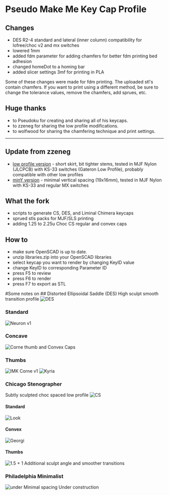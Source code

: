 # Pseudo Make Me Key Cap Profile

## Changes
* DES R2-4 standard and lateral (inner column) compatibility for lofree/choc v2 and mx switches
* lowered 1mm
* added fdm parameter for adding chamfers for better fdm printing bed adhesion
* changed homeDot to a homing bar
* added slicer settings 3mf for printing in PLA

Some of these changes were made for fdm printing. The uploaded stl's contain chamfers. If you want to print using a different method, be sure to change the tolerance values, remove the chamfers, add sprues, etc. 

## Huge thanks
* to Pseudoku for creating and sharing all of his keycaps.
* to zzeneg for sharing the low profile modifications.
* to wolfwood for sharing the chamfering technique and print settings.

---

## Update from zzeneg
* [low profile version](https://github.com/zzeneg/PseudoMakeMeKeyCapProfiles/tree/master/stl/MX/lowprofile) - short skirt, bit tighter stems, tested in MJF Nylon (JLCPCB) with KS-33 switches (Gateron Low Profile), probably compatible with other low profiles
* [minY version](https://github.com/zzeneg/PseudoMakeMeKeyCapProfiles/tree/minY/stl/MX/lowprofile/minY) - minimal vertical spacing (19x16mm), tested in MJF Nylon with KS-33 and regular MX switches

## What the fork

* scripts to generate CS, DES, and Liminal Chimera keycaps
* sprued stls packs for MJF/SLS printing
* adding 1.25 to 2.25u Choc CS regular and convex caps

## How to
* make sure OpenSCAD is up to date.
* unzip libraries.zip into your OpenSCAD libraries
* select keycap you want to render by changing KeyID value
* change KeyID to corresponding Parameter ID
* press F5 to review
* press F6 to render
* press F7 to export as STL

#Some notes on ## Distorted Ellipsoidal Saddle (DES) High sculpt smooth transition profile
![DES](https://raw.githubusercontent.com/pseudoku/PseudoMakeMeKeyCapProfiles/master/Photo/R1-R5.png)
### Standard
![Neuron v1](https://raw.githubusercontent.com/pseudoku/PseudoMakeMeKeyCapProfiles/master/Photo/DES_cast.jpg)

### Concave
![Corne thumb and Convex Caps](https://raw.githubusercontent.com/pseudoku/PseudoMakeMeKeyCapProfiles/master/Photo/Convex.jpg)

### Thumbs
![IMK Corne v1](https://raw.githubusercontent.com/pseudoku/PseudoMakeMeKeyCapProfiles/master/Photo/DES_corne.jpg)
![Kyria](https://raw.githubusercontent.com/pseudoku/PseudoMakeMeKeyCapProfiles/master/Photo/DES_kyria.png)

### Chicago Stenographer
Subtly sculpted choc spaced low profile
![CS](https://raw.githubusercontent.com/pseudoku/PseudoMakeMeKeyCapProfiles/master/Photo/CS.png)
#### Standard
![Look](https://raw.githubusercontent.com/pseudoku/PseudoMakeMeKeyCapProfiles/master/Photo/CS_gergo.jpg)

#### Convex
![Georgi](https://raw.githubusercontent.com/pseudoku/PseudoMakeMeKeyCapProfiles/master/Photo/CS_convex.jpg)
#### Thumbs
![1.5 + 1](https://raw.githubusercontent.com/pseudoku/PseudoMakeMeKeyCapProfiles/master/Photo/CS_Thumb.png)
Additional sculpt angle and smoother transitions

### Philadelphia Minimalist
![under](https://raw.githubusercontent.com/pseudoku/PseudoMakeMeKeyCapProfiles/master/Photo/Philadelphia_Minimalist.png)
Minimal spacing
Under construction
